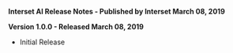 **Interset AI Release Notes - Published by Interset March 08, 2019**


**Version 1.0.0 - Released March 08, 2019**

* Initial Release
